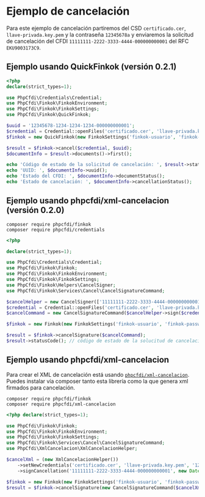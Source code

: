# Ejemplo de cancelación

Para este ejemplo de cancelación partiremos del CSD `certificado.cer`,
`llave-privada.key.pem` y la contraseña `12345678a` y enviaremos la solicitud
de cancelación del CFDI `11111111-2222-3333-4444-000000000001` del RFC `EKU9003173C9`.

## Ejemplo usando QuickFinkok (versión 0.2.1)

```php
<?php
declare(strict_types=1);

use PhpCfdi\Credentials\Credential;
use PhpCfdi\Finkok\FinkokEnvironment;
use PhpCfdi\Finkok\FinkokSettings;
use PhpCfdi\Finkok\QuickFinkok;

$uuid = '12345678-1234-1234-1234-000000000001';
$credential = Credential::openFiles('certificado.cer', 'llave-privada.key.pem', '12345678a');
$finkok = new QuickFinkok(new FinkokSettings('finkok-usuario', 'finkok-password', FinkokEnvironment::makeProduction()));

$result = $finkok->cancel($credential, $uuid);
$documentInfo = $result->documents()->first();

echo 'Código de estado de la solicitud de cancelación: ', $result->statusCode();
echo 'UUID: ', $documentInfo->uuid();
echo 'Estado del CFDI: ', $documentInfo->documentStatus();
echo 'Estado de cancelación: ', $documentInfo->cancellationStatus();
```

## Ejemplo usando phpcfdi/xml-cancelacion (versión 0.2.0)

```shell
composer require phpcfdi/finkok
composer require phpcfdi/credentials
```

```php
<?php

declare(strict_types=1);

use PhpCfdi\Credentials\Credential;
use PhpCfdi\Finkok\Finkok;
use PhpCfdi\Finkok\FinkokEnvironment;
use PhpCfdi\Finkok\FinkokSettings;
use PhpCfdi\Finkok\Helpers\CancelSigner;
use PhpCfdi\Finkok\Services\Cancel\CancelSignatureCommand;

$cancelHelper = new CancelSigner(['11111111-2222-3333-4444-000000000001']);
$credential = Credential::openFiles('certificado.cer', 'llave-privada.key.pem', '12345678a');
$cancelCommand = new CancelSignatureCommand($cancelHelper->sign($credential));

$finkok = new Finkok(new FinkokSettings('finkok-usuario', 'finkok-password', FinkokEnvironment::makeProduction()));

$result = $finkok->cancelSignature($cancelCommand);
$result->statusCode(); // código de estado de la solucitud de cancelación

```

## Ejemplo usando phpcfdi/xml-cancelacion

Para crear el XML de cancelación está usando [`phpcfdi/xml-cancelacion`](https://github.com/phpcfdi/xml-cancelacion).
Puedes instalar vía composer tanto esta librería como la que genera xml firmados para cancelación.

```shell
composer require phpcfdi/finkok
composer require phpcfdi/xml-cancelacion
```

```php
<?php declare(strict_types=1);

use PhpCfdi\Finkok\Finkok;
use PhpCfdi\Finkok\FinkokEnvironment;
use PhpCfdi\Finkok\FinkokSettings;
use PhpCfdi\Finkok\Services\Cancel\CancelSignatureCommand;
use PhpCfdi\XmlCancelacion\XmlCancelacionHelper;

$cancelXml = (new XmlCancelacionHelper())
    ->setNewCredentials('certificado.cer', 'llave-privada.key.pem', '12345678a')
    ->signCancellation('11111111-2222-3333-4444-000000000001', new DateTimeImmutable());

$finkok = new Finkok(new FinkokSettings('finkok-usuario', 'finkok-password', FinkokEnvironment::makeProduction()));
$result = $finkok->cancelSignature(new CancelSignatureCommand($cancelXml));
```
